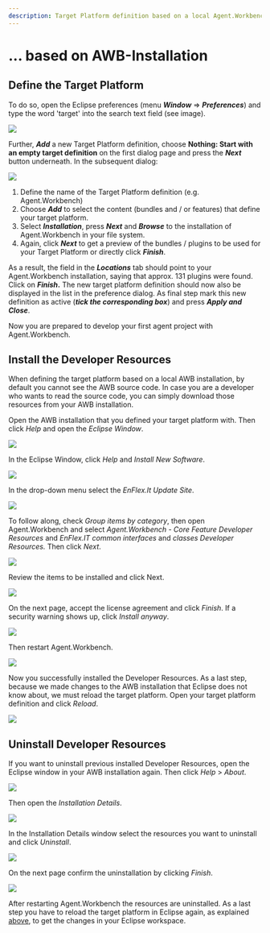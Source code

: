 ```yaml
---
description: Target Platform definition based on a local Agent.Workbench (AWB) installation
---
```


# ... based on AWB-Installation

## Define the Target Platform

To do so, open the Eclipse preferences \(menu _**Window**_ =&gt; _**Preferences**_\) and type the word 'target' into the search text field \(see image\).

![](../../../.gitbook/assets/08_targetplatform_preferences.png)

Further, _**Add**_ a new Target Platform definition, choose **Nothing: Start with an empty target definition** on the first dialog page and press the _**Next**_ button underneath. In the subsequent dialog:

![](../../../.gitbook/assets/09_targetplatform_addcontent.png)

1. Define the name of the Target Platform definition \(e.g. Agent.Workbench\)
2. Choose _**Add**_ to select the content \(bundles and / or features\) that define your target platform.
3. Select _**Installation**_, press _**Next**_ and _**Browse**_ to the installation of Agent.Workbench in your file system.
4. Again, click _**Next**_ to get a preview of the bundles / plugins to be used for your Target Platform or directly click _**Finish**_.

As a result, the field in the _**Locations**_ tab should point to your Agent.Workbench installation, saying that approx. 131 plugins were found. Click on _**Finish**_**.** The new target platform definition should now also be displayed in the list in the preference dialog. As final step mark this new definition as active \(_**tick the corresponding box**_\) and press _**Apply and Close**_.

Now you are prepared to develop your first agent project with Agent.Workbench.

## Install the Developer Resources

When defining the target platform based on a local AWB installation, by default you cannot see the AWB source code. In case you are a developer who wants to read the source code, you can simply download those resources from your AWB installation.

Open the AWB installation that you defined your target platform with. Then click _Help_ and open the _Eclipse Window_.

![](../../../.gitbook/assets/openeclipsewindowawb.jpg)

In the Eclipse Window, click _Help_ and _Install New Software_.

![](../../../.gitbook/assets/awbinstallnewsoftware.jpg)

In the drop-down menu select the _EnFlex.It Update Site_. 

![](../../../.gitbook/assets/chooseupdatesite.jpg)

To follow along, check _Group items by category_, then open Agent.Workbench and select _Agent.Workbench - Core Feature Developer Resources_ and _EnFlex.IT common interfaces_ and _classes Developer Resources._ Then click _Next_.

![](../../../.gitbook/assets/selectresources.jpg)

Review the items to be installed and click Next.

![](../../../.gitbook/assets/installdetailsresources.jpg)

On the next page, accept the license agreement and click _Finish_. If a security warning shows up, click _Install anyway_.

![](../../../.gitbook/assets/installanyway.jpg)

Then restart Agent.Workbench.

![](../../../.gitbook/assets/restartafterdownload.jpg)

Now you successfully installed the Developer Resources. As a last step, because we made changes to the AWB installation that Eclipse does not know about, we must reload the target platform. Open your target platform definition and click _Reload_.

![](../../../.gitbook/assets/reload-target-platform.jpg)

## Uninstall Developer Resources

If you want to uninstall previous installed Developer Resources, open the Eclipse window in your AWB installation again. Then click _Help_ &gt; _About_.

![](../../../.gitbook/assets/deinstallsoftwareabout.jpg)

Then open the _Installation Details_.

![](../../../.gitbook/assets/installationdetails.jpg)

In the Installation Details window select the resources you want to uninstall and click _Uninstall_.

![](../../../.gitbook/assets/uninstallselect.jpg)

On the next page confirm the uninstallation by clicking _Finish_.

![](../../../.gitbook/assets/uninstalldetails.jpg)

After restarting Agent.Workbench the resources are uninstalled. As a last step you have to reload the target platform in Eclipse again, as explained [above](target-platform-based-on-awb-installation.md#install-the-developer-resources), to get the changes in your Eclipse workspace.

